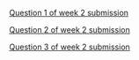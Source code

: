 [Question 1 of week 2 submission](https://repl.it/repls/LazyDangerousAssemblylanguage)

[Question 2 of week 2 submission](https://repl.it/repls/UnrealisticFrozenButtons)

[Question 3 of week 2 submission](https://repl.it/repls/EnergeticImmaterialMaps)

